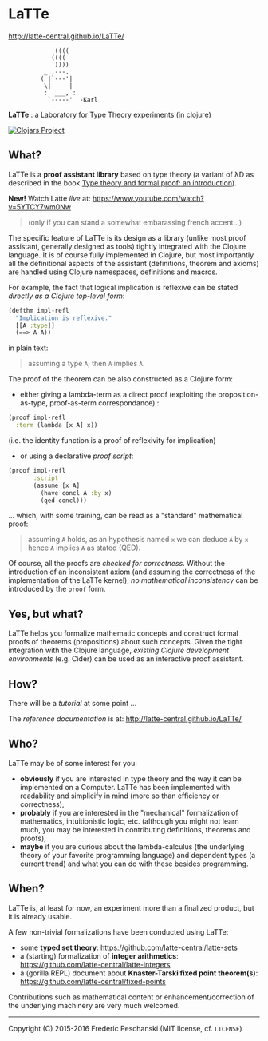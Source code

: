 # LaTTe

http://latte-central.github.io/LaTTe/

```text
             ((((
            ((((
             ))))
          _ .---.
         ( |`---'|
          \|     |
          : .___, :
           `-----'  -Karl
```

**LaTTe** : a Laboratory for Type Theory experiments (in clojure)

[![Clojars Project](https://img.shields.io/clojars/v/latte.svg)](https://clojars.org/latte)

## What?

LaTTe is a **proof assistant library** based on type theory (a variant of
λD as described in the book [Type theory and formal proof: an introduction](http://www.cambridge.org/fr/academic/subjects/computer-science/programming-languages-and-applied-logic/type-theory-and-formal-proof-introduction)).

**New!** Watch Latte *live* at: https://www.youtube.com/watch?v=5YTCY7wm0Nw
> (only if you can stand a somewhat embarassing french accent...)

The specific feature of LaTTe is its design as a library (unlike most proof assistant, generally designed as tools) tightly integrated with the Clojure language. It is of course fully implemented in Clojure, but most importantly all the definitional aspects of the assistant (definitions, theorem and axioms) are handled using Clojure namespaces, definitions and macros.

For example, the fact that logical implication is reflexive can be stated *directly as a Clojure top-level form*:

```clojure
(defthm impl-refl
  "Implication is reflexive."
  [[A :type]]
  (==> A A))
```
in plain text:
> assuming a type `A`, then `A` implies `A`.

The proof of the theorem can be also constructed as a Clojure form:

  - either giving a lambda-term as a direct proof (exploiting the proposition-as-type, proof-as-term correspondance) :

```clojure
(proof impl-refl
  :term (lambda [x A] x))
```
(i.e. the identity function is a proof of reflexivity for implication)

  - or using a declarative *proof script*:

```clojure
(proof impl-refl
       :script
       (assume [x A]
         (have concl A :by x)
         (qed concl)))
```

... which, with some training, can be read as a "standard" mathematical proof:

> assuming `A` holds, as an hypothesis named `x`
> we can deduce `A` by `x`
> hence `A` implies `A` as stated (QED).
  
Of course, all the proofs are *checked for correctness*. Without the introduction
 of an inconsistent axiom (and assuming the correctness of the implementation of the LaTTe kernel),
 *no mathematical inconsistency* can be introduced by the `proof` form.

## Yes, but what?

LaTTe helps you formalize mathematic concepts and construct formal proofs of theorems (propositions) about such concepts.
Given the tight integration with the Clojure language, *existing Clojure development environments* (e.g. Cider) can be used as an interactive proof assistant.

## How?

There will be a *tutorial* at some point ...

The *reference documentation* is at: http://latte-central.github.io/LaTTe/

## Who?

LaTTe may be of some interest for you:

  - **obviously** if you are interested in type theory and the way it can be implemented on a Computer. LaTTe has been implemented with readability and simplicify in mind (more so than efficiency or correctness),
  - **probably** if you are interested in the "mechanical" formalization of mathematics, intuitionistic logic, etc. (although you might not learn much, you may be interested in contributing definitions, theorems and proofs),
  - **maybe** if you are curious about the lambda-calculus (the underlying theory of your favorite programming language) and dependent types (a current trend) and what you can do with these besides programming.

## When?

LaTTe is, at least for now, an experiment more than a finalized product, but it is already usable.

A few non-trivial formalizations have been conducted using LaTTe:

 - some **typed set theory**: https://github.com/latte-central/latte-sets
 - a (starting) formalization of **integer arithmetics**: https://github.com/latte-central/latte-integers 
 - a (gorilla REPL) document about **Knaster-Tarski fixed point theorem(s)**: https://github.com/latte-central/fixed-points

Contributions such as mathematical content or enhancement/correction of the underlying machinery are very much welcomed.

----
Copyright (C) 2015-2016 Frederic Peschanski (MIT license, cf. `LICENSE`)
